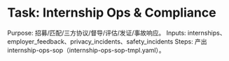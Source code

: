 # Task: Internship Ops & Compliance

Purpose: 招募/匹配/三方协议/督导/评估/发证/事故响应。
Inputs: internships、employer_feedback、privacy_incidents、safety_incidents
Steps: 产出 internship-ops-sop（internship-ops-sop-tmpl.yaml）。
